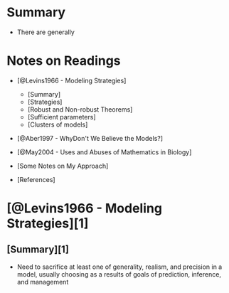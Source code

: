 

Summary
=======

- There are generally


Notes on Readings
=================

-   [@Levins1966 - Modeling Strategies]
    -   [Summary]
    -   [Strategies]
    -   [Robust and Non-robust Theorems]
    -   [Sufficient parameters]
    -   [Clusters of models]

-   [@Aber1997 - WhyDon't We Believe the Models?]
-   [@May2004 - Uses and Abuses of Mathematics in Biology]
-   [Some Notes on My Approach]
-   [References]


[@Levins1966 - Modeling Strategies][1]
======================================

[Summary][1]
------------

-   Need to sacrifice at least one of generality, realism, and precision in a
    model, usually choosing as a results of goals of prediction, inference, and
    management
